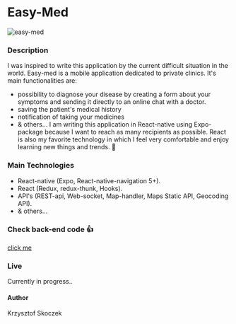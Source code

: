 # Easy-Med
![easy-med](https://user-images.githubusercontent.com/47790273/92445314-78202000-f1b4-11ea-91be-8edffb220adc.png)

### Description
I was inspired to write this application by the current difficult situation in the world. Easy-med is a mobile application dedicated to private clinics. It's main functionalities are:
- possibility to diagnose your disease by creating a form about your symptoms and sending it directly to an online chat with a doctor.
- saving the patient's medical history
- notification of taking your medicines
- & others...
I am writing this application in React-native using Expo-package because I want to reach as many recipients as possible. React is also my favorite technology in which I feel very comfortable and enjoy learning new things and trends.  :metal:

### Main Technologies 
- React-native (Expo, React-native-navigation 5+).
- React (Redux, redux-thunk, Hooks).
- API's (REST-api, Web-socket, Map-handler, Maps Static API, Geocoding API).
- & others...

### Check back-end code :+1:
[click me](https://github.com/jumper2210/easyMed--backend)

### Live
Currently in progress..

#### Author
Krzysztof Skoczek
